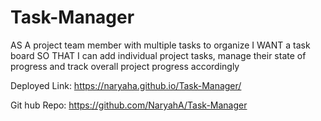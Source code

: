 # Task-Manager

AS A project team member with multiple tasks to organize
I WANT a task board 
SO THAT I can add individual project tasks, manage their state of progress and track overall project progress accordingly

Deployed Link:
https://naryaha.github.io/Task-Manager/

Git hub Repo:
https://github.com/NaryahA/Task-Manager
